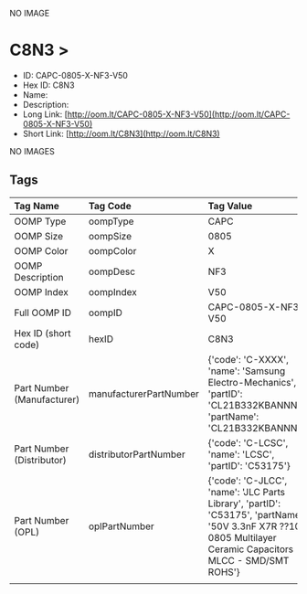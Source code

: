 


  
NO IMAGE  
# C8N3 > 

- ID: CAPC-0805-X-NF3-V50
- Hex ID: C8N3
- Name: 
- Description: 
- Long Link: [http://oom.lt/CAPC-0805-X-NF3-V50](http://oom.lt/CAPC-0805-X-NF3-V50)
- Short Link: [http://oom.lt/C8N3](http://oom.lt/C8N3)
  
NO IMAGES  
## Tags
  

|Tag Name|Tag Code|Tag Value|
| :--- | :--- | :--- |
|OOMP Type|oompType|CAPC|
|OOMP Size|oompSize|0805|
|OOMP Color|oompColor|X|
|OOMP Description|oompDesc|NF3|
|OOMP Index|oompIndex|V50|
|Full OOMP ID|oompID|CAPC-0805-X-NF3-V50|
|Hex ID (short code)|hexID|C8N3|
|Part Number (Manufacturer)|manufacturerPartNumber|{'code': 'C-XXXX', 'name': 'Samsung Electro-Mechanics', 'partID': 'CL21B332KBANNNC', 'partName': 'CL21B332KBANNNC'}|
|Part Number (Distributor)|distributorPartNumber|{'code': 'C-LCSC', 'name': 'LCSC', 'partID': 'C53175'}|
|Part Number (OPL)|oplPartNumber|{'code': 'C-JLCC', 'name': 'JLC Parts Library', 'partID': 'C53175', 'partName': '50V 3.3nF X7R ??10% 0805  Multilayer Ceramic Capacitors MLCC - SMD/SMT ROHS'}|
||||
